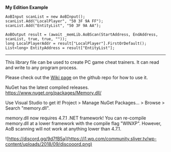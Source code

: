 **My Edition Example**
```
AoBInput scanList = new AoBInput();
scanList.Add("LocalPlayer", "50 3F 9A FF");
scanList.Add("EntityList", "50 3F 9A AA");

AoBOutput result = (await _memLib.AoBScan(StartAddress, EndAddress, scanList, true, true, ""));
long LocalPlayerAddr = result["LocalPlayer"].FirstOrDefault();
List<long> EntityAddress = result["EntityList"];
```
----
This library file can be used to create PC game cheat trainers. It can read and write to any program process.

Please check out the [Wiki page](https://github.com/erfg12/memory.dll/wiki) on the github repo for how to use it.

NuGet has the latest compiled releases. https://www.nuget.org/packages/Memory.dll/ 

Use Visual Studio to get it! Project > Manage NuGet Packages... > Browse > Search "memory.dll".

memory.dll now requires 4.7.1 .NET framework! You can re-compile memory.dll at a lower framework with the compile flag "WINXP". However, AoB scanning will not work at anything lower than 4.7.1.

![https://discord.gg/9d7fB5a](https://i1.wp.com/community.sliver.tv/wp-content/uploads/2018/09/discooord.png)
